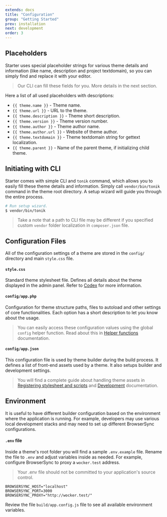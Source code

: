 ```yaml
---
extends: docs
title: "Configuration"
group: "Getting Started"
prev: installation
next: development
order: 3
---
```


## Placeholders

Starter uses special placeholder strings for various theme details and information (like name, description and project textdomain), so you can simply find and replace it with your editor.

> Our CLI can fill these fields for you. More details in the next section.

Here a list of all used placeholders with descriptions:

- `{{ theme.name }}` - Theme name.
- `{{ theme.url }}` - URL to the theme.
- `{{ theme.description }}` - Theme short description.
- `{{ theme.version }}` - Theme version number.
- `{{ theme.author }}` - Theme author name.
- `{{ theme.author.url }}` - Website of theme author.
- `{{ theme.textdomain }}` - Theme textdomain string for gettext localization.
- `{{ theme.parent }}` - Name of the parent theme, if initializing child theme.

## Initiating with CLI

Starter comes with simple CLI and `tonik` command, which allows you to easily fill these theme details and information. Simply call `vendor/bin/tonik` command in the theme root directory. A setup wizard will guide you through the entire process.

```bash
# Run setup wizard.
$ vendor/bin/tonik
```

> Take a note that a path to CLI file may be different if you specified custom `vendor` folder localization in `composer.json` file.

## Configuration Files

All of the configuration settings of a theme are stored in the `config/` directory and main `style.css` file.

#### `style.css`

Standard theme stylesheet file. Defines all details about the theme displayed in the admin panel. Refer to [Codex](https://codex.wordpress.org/Theme_Development#Theme_Stylesheet) for more information.

#### `config/app.php`

Configuration for theme structure paths, files to autoload and other settings of core functionalities. Each option has a short description to let you know about the usage.

> You can easily access these configuration values using the global `config` helper function. Read about this in [Helper functions](/theme/docs/helper-functions/) documentation.

#### `config/app.json`

This configuration file is used by theme builder during the build process. It defines a list of front-end assets used by a theme. It also setups builder and development settings.

> You will find a complete guide about handling theme assets in [Registering stylesheet and scripts](/theme/docs/registering-stylesheets-and-scripts/) and [Development](/theme/docs/development/) documentation.

## Environment

It is useful to have different builder configuration based on the environment where the application is running. For example, developers may use various local development stacks and may need to set up different BrowserSync configurations.

#### `.env` file

Inside a theme's root folder you will find a sample `.env.example` file. Rename the file to `.env` and adjust variables inside as needed. For example, configure BrowserSync to proxy a `wocker.test` address.

> Your .env file should not be committed to your application's source control.

```
BROWSERSYNC_HOST="localhost"
BROWSERSYNC_PORT=3000
BROWSERSYNC_PROXY="http://wocker.test/"
```

Review the file `build/app.config.js` file to see all available environment variables.